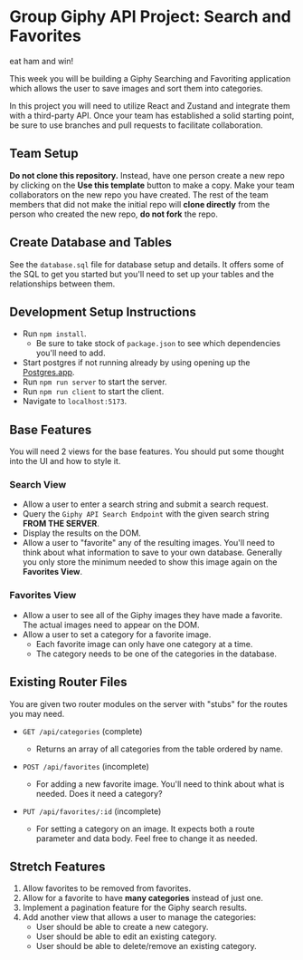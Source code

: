 # Group Giphy API Project: Search and Favorites

eat ham and win!

This week you will be building a Giphy Searching and Favoriting application which allows the user to save images and sort them into categories.

In this project you will need to utilize React and Zustand and integrate them with a third-party API. Once your team has established a solid starting point, be sure to use branches and pull requests to facilitate collaboration.

## Team Setup

**Do not clone this repository.** Instead, have one person create a new repo by clicking on the **Use this template** button to make a copy. Make your team collaborators on the new repo you have created. The rest of the team members that did not make the initial repo will **clone directly** from the person who created the new repo, **do not fork** the repo.

## Create Database and Tables

See the `database.sql` file for database setup and details. It offers some of the SQL to get you started but you'll need to set up your tables and the relationships between them.

## Development Setup Instructions

- Run `npm install`.
  - Be sure to take stock of `package.json` to see which dependencies you'll need to add.
- Start postgres if not running already by using opening up the [Postgres.app](https://postgresapp.com).
- Run `npm run server` to start the server.
- Run `npm run client` to start the client.
- Navigate to `localhost:5173`.

## Base Features

You will need 2 views for the base features. You should put some thought into the UI and how to style it.

### Search View

- Allow a user to enter a search string and submit a search request.
- Query the `Giphy API Search Endpoint` with the given search string **FROM THE SERVER**.
- Display the results on the DOM.
- Allow a user to "favorite" any of the resulting images. You'll need to think about what information to save to your own database. Generally you only store the minimum needed to show this image again on the **Favorites View**.

### Favorites View

- Allow a user to see all of the Giphy images they have made a favorite. The actual images need to appear on the DOM.
- Allow a user to set a category for a favorite image.
  - Each favorite image can only have one category at a time.
  - The category needs to be one of the categories in the database.

## Existing Router Files

You are given two router modules on the server with "stubs" for the routes you may need.

- `GET /api/categories` (complete)

  - Returns an array of all categories from the table ordered by name.

- `POST /api/favorites` (incomplete)

  - For adding a new favorite image. You'll need to think about what is needed. Does it need a category?

- `PUT /api/favorites/:id` (incomplete)
  - For setting a category on an image. It expects both a route parameter and data body. Feel free to change it as needed.

## Stretch Features

1. Allow favorites to be removed from favorites.
1. Allow for a favorite to have **many categories** instead of just one.
1. Implement a pagination feature for the Giphy search results.
1. Add another view that allows a user to manage the categories:
   - User should be able to create a new category.
   - User should be able to edit an existing category.
   - User should be able to delete/remove an existing category.
